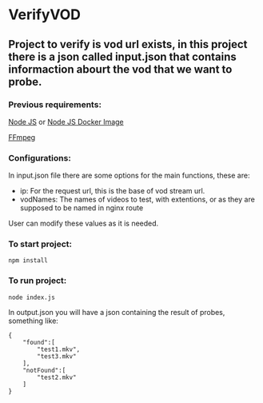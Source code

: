 # VerifyVOD
## Project to verify is vod url exists, in this project there is a json called input.json that contains informaction abourt the vod that we want to probe. 

### Previous requirements:
[Node JS](https://nodejs.org/en/download/)
or
[Node JS Docker Image](https://hub.docker.com/_/node/)

[FFmpeg](https://www.ffmpeg.org/)


### Configurations:
In input.json file there are some options for the main functions, these are:
* ip: For the request url, this is the base of vod stream url.
* vodNames: The names of videos to test, with extentions, or as they are supposed to be named in nginx route

User can modify these values as it is needed.

### To start project:
```
npm install
```
### To run project:
```
node index.js
```

In output.json you will have a json containing the result of probes, something like:
```
{
    "found":[
        "test1.mkv",
        "test3.mkv"
    ], 
    "notFound":[
        "test2.mkv"
    ]
}
```
